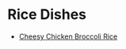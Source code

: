 # Rice Dishes

- [Cheesy Chicken Broccoli Rice](https://www.jocooks.com/recipes/one-pot-cheesy-chicken-broccoli-rice-casserole/)
